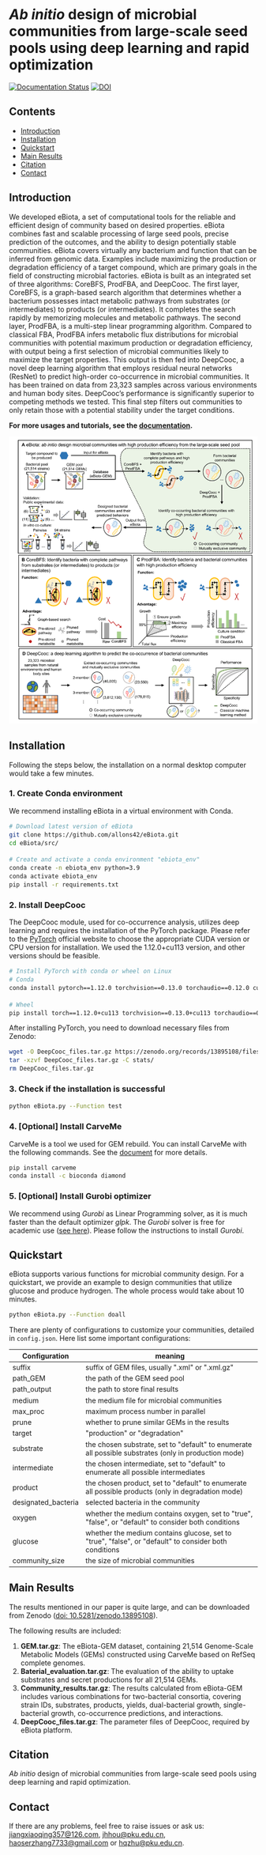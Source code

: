 # *Ab initio* design of microbial communities from large-scale seed pools using deep learning and rapid optimization

[![Documentation Status](https://readthedocs.org/projects/ebiota/badge/?version=latest)](https://ebiota.readthedocs.io/en/latest/?badge=latest) [![DOI](https://zenodo.org/badge/DOI/10.5281/zenodo.13895108.svg)](https://doi.org/10.5281/zenodo.13895108)

## Contents

- [Introduction](#Introduction)
- [Installation](#Installation)
- [Quickstart](#Quickstart)
- [Main Results](#Main-Results)
- [Citation](#Citation)
- [Contact](#Contact)



## Introduction

We developed eBiota, a set of computational tools for the reliable and efficient design of community based on desired properties. eBiota combines fast and scalable processing of large seed pools, precise prediction of the outcomes, and the ability to design potentially stable communities. eBiota covers virtually any bacterium and function that can be inferred from genomic data. Examples include maximizing the production or degradation efficiency of a target compound, which are primary goals in the field of constructing microbial factories. eBiota is built as an integrated set of three algorithms: CoreBFS, ProdFBA, and DeepCooc. The first layer, CoreBFS, is a graph-based search algorithm that determines whether a bacterium possesses intact metabolic pathways from substrates (or intermediates) to products (or intermediates). It completes the search rapidly by memorizing molecules and metabolic pathways. The second layer, ProdFBA, is a multi-step linear programming algorithm. Compared to classical FBA, ProdFBA infers metabolic flux distributions for microbial communities with potential maximum production or degradation efficiency, with output being a first selection of microbial communities likely to maximize the target properties. This output is then fed into DeepCooc, a novel deep learning algorithm that employs residual neural networks (ResNet) to predict high-order co-occurrence in microbial communities. It has been trained on data from 23,323 samples across various environments and human body sites. DeepCooc’s performance is significantly superior to competing methods we tested. This final step filters out communities to only retain those with a potential stability under the target conditions.

**For more usages and tutorials, see the [documentation](https://ebiota.readthedocs.io/en/latest/index.html).**

![workflow](img/Fig1.png)

## Installation

Following the steps below, the installation on a normal desktop computer would take a few minutes.

### 1. Create Conda environment

We recommend installing eBiota in a virtual environment with Conda.

```bash
# Download latest version of eBiota
git clone https://github.com/allons42/eBiota.git
cd eBiota/src/

# Create and activate a conda environment "ebiota_env"
conda create -n ebiota_env python=3.9
conda activate ebiota_env
pip install -r requirements.txt
```

### 2. Install DeepCooc

The DeepCooc module, used for co-occurrence analysis, utilizes deep learning and requires the installation of the PyTorch package. Please refer to the [PyTorch](https://pytorch.org/get-started/locally/) official website to choose the appropriate CUDA version or CPU version for installation. We used the 1.12.0+cu113 version, and other versions should be feasible.

```bash
# Install PyTorch with conda or wheel on Linux
# Conda
conda install pytorch==1.12.0 torchvision==0.13.0 torchaudio==0.12.0 cudatoolkit=11.3 -c pytorch

# Wheel
pip install torch==1.12.0+cu113 torchvision==0.13.0+cu113 torchaudio==0.12.0 --extra-index-url https://download.pytorch.org/whl/cu113
```

After installing PyTorch, you need to download necessary files from Zenodo:

```bash
wget -O DeepCooc_files.tar.gz https://zenodo.org/records/13895108/files/DeepCooc_files.tar.gz?download=1
tar -xzvf DeepCooc_files.tar.gz -C stats/
rm DeepCooc_files.tar.gz
```

### 3. Check if the installation is successful

```bash
python eBiota.py --Function test
```

### 4. [Optional] Install CarveMe

CarveMe is a tool we used for GEM rebuild. You can install CarveMe with the following commands. See the [document](https://carveme.readthedocs.io/) for more details.

```bash
pip install carveme
conda install -c bioconda diamond
```

### 5. [Optional] Install Gurobi optimizer

We recommend using *Gurobi* as Linear Programming solver, as it is much faster than the default optimizer *glpk*. The *Gurobi* solver is free for academic use ([see here](https://www.gurobi.com/features/academic-named-user-license/)). Please follow the instructions to install *Gurobi*.

## Quickstart

eBiota supports various functions for microbial community design. For a quickstart, we provide an example to design communities that utilize glucose and produce hydrogen. The whole process would take about 10 minutes.

```bash
python eBiota.py --Function doall
```

There are plenty of configurations to customize your communities, detailed in `config.json`. Here list some important configurations:

| Configuration       | meaning                                                      |
| ------------------- | ------------------------------------------------------------ |
| suffix              | suffix of GEM files, usually ".xml" or ".xml.gz"             |
| path_GEM            | the path of the GEM seed pool                                |
| path_output         | the path to store final results                              |
| medium              | the medium file for microbial communities                    |
| max_proc            | maximum process number in parallel                           |
| prune               | whether to prune similar GEMs in the results                 |
| target              | "production" or "degradation"                                |
| substrate           | the chosen substrate, set to "default" to enumerate all possible substrates (only in production mode) |
| intermediate        | the chosen intermediate, set to "default" to enumerate all possible intermediates |
| product             | the chosen product, set to "default" to enumerate all possible products (only in degradation mode) |
| designated_bacteria | selected bacteria in the community                           |
| oxygen              | whether the medium contains oxygen, set to "true", "false", or "default" to consider both conditions |
| glucose             | whether the medium contains glucose, set to "true", "false", or "default" to consider both conditions |
| community_size      | the size of microbial communities                            |

## Main Results

The results mentioned in our paper is quite large, and can be downloaded from Zenodo ([doi: 10.5281/zenodo.13895108](https://doi.org/10.5281/zenodo.13895108)).

The following results are included:

1. **GEM.tar.gz**: The eBiota-GEM dataset, containing 21,514 Genome-Scale Metabolic Models (GEMs) constructed using CarveMe based on RefSeq complete genomes.
2. **Baterial_evaluation.tar.gz**: The evaluation of the ability to uptake substrates and secret productions for all 21,514 GEMs.
3. **Community_results.tar.gz**: The results calculated from eBiota-GEM includes various combinations for two-bacterial consortia, covering strain IDs, substrates, products, yields, dual-bacterial growth, single-bacterial growth, co-occurrence predictions, and interactions.
4. **DeepCooc_files.tar.gz**: The parameter files of DeepCooc, required by eBiota platform.

## Citation

*Ab initio* design of microbial communities from large-scale seed pools using deep learning and rapid optimization.

## Contact

If there are any problems, feel free to raise issues or ask us: jiangxiaoqing357@126.com, jhhou@pku.edu.cn, haoserzhang7733@gmail.com or hqzhu@pku.edu.cn.
